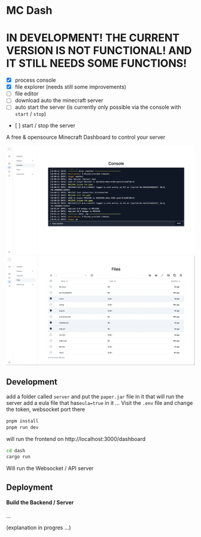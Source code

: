 # MC Dash

# IN DEVELOPMENT! THE CURRENT VERSION IS NOT FUNCTIONAL! AND IT STILL NEEDS SOME FUNCTIONS!
- [x] process console
- [x] file explorer (needs still some improvements)
- [ ] file editor
- [ ] download auto the minecraft server
- [ ] auto start the server (is currently only possible via the console with `start` / `stop`)
- [ ] start / stop the server

A free & opensource Minecraft Dashboard to control your server

![console image](.github/assets/console.webp)
![files image](.github/assets/files.webp)


## Development

add a folder called `server` and put the `paper.jar` file in it that will run the server
add a eula file that has`eula=true` in it ...
Visit the `.env` file and change the token, websocket port there

```sh
pnpm install
pnpm run dev
```

will run the frontend on http://localhost:3000/dashboard

```sh
cd dash
cargo run
```

Will run the Websocket / API server


## Deployment

#### Build the Backend / Server
...

(explanation in progres ...)